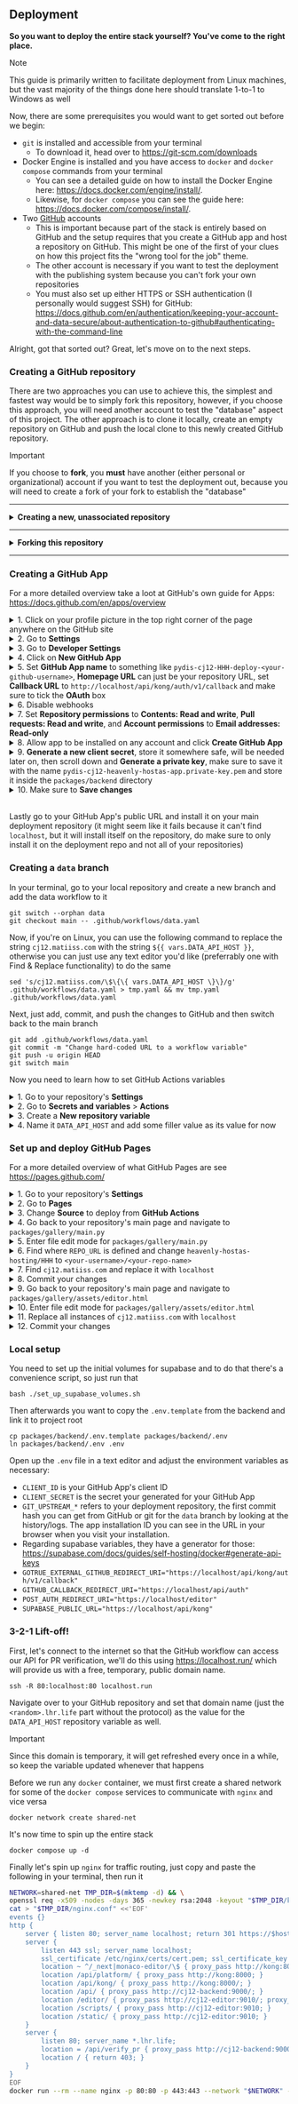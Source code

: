 ## Deployment
**So you want to deploy the entire stack yourself? You've come to the right place.**  

> [!NOTE]
> This guide is primarily written to facilitate deployment from Linux machines, but the vast majority of the things done here should translate 1-to-1 to Windows as well

Now, there are some prerequisites you would want to get sorted out before we begin:  
- `git` is installed and accessible from your terminal
  - To download it, head over to https://git-scm.com/downloads
- Docker Engine is installed and you have access to `docker` and `docker compose` commands from your terminal
  - You can see a detailed guide on how to install the Docker Engine here: https://docs.docker.com/engine/install/.
  - Likewise, for `docker compose` you can see the guide here: https://docs.docker.com/compose/install/.
- Two [GitHub](https://github.com/) accounts
  - This is important because part of the stack is entirely based on GitHub and the setup requires that you create a GitHub app and host a repository on GitHub. This might be one of the first of your clues on how this project fits the "wrong tool for the job" theme.
  - The other account is necessary if you want to test the deployment with the publishing system because you can't fork your own repositories
  - You must also set up either HTTPS or SSH authentication (I personally would suggest SSH) for GitHub: https://docs.github.com/en/authentication/keeping-your-account-and-data-secure/about-authentication-to-github#authenticating-with-the-command-line

Alright, got that sorted out? Great, let's move on to the next steps.

### Creating a GitHub repository

There are two approaches you can use to achieve this, the simplest and fastest way would be to simply fork this repository, however, if you choose this approach, you will need another account to test the "database" aspect of this project. The other approach is to clone it locally, create an empty repository on GitHub and push the local clone to this newly created GitHub repository.

> [!IMPORTANT]
> If you choose to **fork**, you **must** have another (either personal or organizational) account if you want to test the deployment out, because you will need to create a fork of your fork to establish the "database"

---

<details>
<summary><b>Creating a new, unassociated repository</b></summary>

<details>
    <summary>1. Click on the <b>+</b> button in the top right corner of the page anywhere on the GitHub site</summary>
    <img alt="Red arrow pointing to '+' icon", src="../../docs/backend/assets/arrow_to_create_new.png">
</details>

<details>
    <summary>2. Click the <b>New repository</b> button</summary>
    <img alt="Red arrow pointing to 'New repository' button", src="../../docs/backend/assets/arrow_to_new_repo.png">
</details>

<details>
    <summary>3. Pick a name for the repository, leave all the settings to their defaults, click <b>Create repository</b></summary>
    <img alt="GitHub new repository creation screen", src="../../docs/backend/assets/new_repo_creation.png">
</details>

<details>
    <summary>4. Open your terminal, clone <a href="https://github.com/heavenly-hostas-hosting/HHH">https://github.com/heavenly-hostas-hosting/HHH</a> locally, and <code>cd</code> into the created directory</summary>
    <pre><code>
git clone https://github.com/heavenly-hostas-hosting/HHH
cd ./HHH
    </code></pre>
</details>

<details>
    <summary>5. While in the same terminal, remove the <code>origin</code> remote</summary>
    <pre><code>
git remote remove origin
    </code></pre>
    If you get an error along the lines of the remote not existing, first list all your remotes, then remove the one (should be only one) that you see
    <pre><code>
git remote  # for example, this outputs 'upstream', then you'd do the following
git remote remove upstream
    </code></pre>
</details>

<details>
    <summary>6. Go to <i>your</i> newly created repository from step <b>3</b>, select HTTPS or SSH depending on which one you have set up for your account (personally I would suggest using SSH), copy the <i>…or push an existing repository from the command line</i> command and paste and run it in your terminal</summary>
    <img alt="GitHub empty repository instructions", src="../../docs/backend/assets/push_existing_local_repo_to_empty_repo.png">
</details>

</details>

---

<details>
<summary><b>Forking this repository</b></summary>

There can exist two states of being for this step, you have either already forked this repository or you have not... Apparently (finding out as I'm writing this guide), GitHub does not let you create multiple forks of the same repository on the same account. So really your options in this case are either to pick another account to create the fork on if you want to separate this deployment from your potential artwork storage or you can use your already existing fork.

---

<details>
<summary>Already have a fork of this repository and want to use it for deployment? Expand this section</summary>
Feels pretty empty, doesn't it?
<br>
Just head over to your forked repository, that's all :)
<br><br>
If you do still need more detailed instructions:

<details>
    <summary>1. Go to our GitHub repository: <a href="https://github.com/heavenly-hostas-hosting/HHH">https://github.com/heavenly-hostas-hosting/HHH</a></summary>
    You're probably already here :), but do head over to the main page (for example, by following the link given above) to be able to follow the next steps exactly.
</details>

<details>
    <summary>2. Click the downwards facing triangle (it looks about like this: <code>\/</code>) next to the <b>Fork</b> button and then click on your forked repository</summary>
    <img alt="Red arrow pointing to Fork button", src="../../docs/backend/assets/goto_existing_fork.png">
</details>

</details>

---

<details>
<summary>Haven't forked this repository yet or want to fork it with a different account? This is your dropdown</summary>
<details>
    <summary>1. Go to our GitHub repository: <a href="https://github.com/heavenly-hostas-hosting/HHH">https://github.com/heavenly-hostas-hosting/HHH</a></summary>
    You're probably already here :), but do head over to the main page (for example, by following the link given above) to be able to follow the next steps exactly.
</details>

<details>
    <summary>2. Click the <b>Fork</b> button at the top, it's right next to the <b>Star</b> button, and while you're at it, click that one as well :P</summary>
    <img alt="Red arrow pointing to Fork button", src="../../docs/backend/assets/forking-1.png">
</details>

<details>
    <summary>3. Pick a name for your fork (and an account if necessary) or leave it as the default and click on <b>Create fork</b></summary>
    <img alt="Red arrow pointing to Fork button", src="../../docs/backend/assets/forking-2.png">
</details>
</details>

---

Finally you're going to want to clone the forked repository locally:

<details>
    <summary>1. Go to <i>your</i> fork and click on <b><> Code</b></summary>
    <img alt="Red arrow pointing to Code button", src="../../docs/backend/assets/code_button.png">
</details>

<details>
    <summary>2. Select either HTTPS or SSH tab depending on which method you have set up for authentication for your GitHub account (personally I would suggest using SSH), then copy the URL</summary>
    <img alt="Code button dropdown", src="../../docs/backend/assets/code_button_dropdown.png">
</details>

<details>
    <summary>3. In your terminal, clone the repository whose URL you just copied and <code>cd</code> into its directory</summary>
    <pre><code>
git clone &lt;paste your url here&gt; ./HHH  # <- this picks the destination directory of the repository, you can pick a different one if you want, but take that into account for the next command
cd ./HHH
    </code></pre>
</details>

</details>

---

### Creating a GitHub App
For a more detailed overview take a loot at GitHub's own guide for Apps: https://docs.github.com/en/apps/overview

<details>
    <summary>1. Click on your profile picture in the top right corner of the page anywhere on the GitHub site</summary>
    <img alt="Red arrow pointing to GitHub profile icon", src="../../docs/backend/assets/arrow_to_pfp.png">
</details>

<details>
    <summary>2. Go to <b>Settings</b></summary>
    <img alt="Red arrow pointing to settings", src="../../docs/backend/assets/arrow_to_settings.png">
</details>

<details>
    <summary>3. Go to <b>Developer Settings</b></summary>
    <img alt="Red arrow pointing to developer settings in user settings", src="../../docs/backend/assets/arrow_to_developer_settings.png">
</details>

<details>
    <summary>4. Click on <b>New GitHub App</b></summary>
    <img alt="Red arrow pointing to 'New GitHub App' button", src="../../docs/backend/assets/arrow_to_new_app.png">
</details>

<details>
    <summary>5. Set <b>GitHub App name</b> to something like <code>pydis-cj12-HHH-deploy-&lt;your-github-username&gt;</code>, <b>Homepage URL</b> can just be your repository URL, set <b>Callback URL</b> to <code>http://localhost/api/kong/auth/v1/callback</code> and make sure to tick the <b>OAuth</b> box</summary>
    <img alt="", src="../../docs/backend/assets/app_name_site_callback.png">
</details>

<details>
    <summary>6. Disable webhooks</summary>
    <img alt="", src="../../docs/backend/assets/app_no_active_hooks.png">
</details>

<details>
    <summary>7. Set <b>Repository permissions</b> to <b>Contents: Read and write</b>, <b>Pull requests: Read and write</b>, and <b>Account permissions</b> to <b>Email addresses: Read-only</b></summary>
    <img alt="", src="../../docs/backend/assets/perms_repo.png"><br>
    <img alt="", src="../../docs/backend/assets/perms_contents_rw.png"><br>
    <img alt="", src="../../docs/backend/assets/perms_prs_rw.png"><br>
    <img alt="", src="../../docs/backend/assets/perms_account.png"><br>
    <img alt="", src="../../docs/backend/assets/perms_email_ro.png"><br>
</details>

<details>
    <summary>8. Allow app to be installed on any account and click <b>Create GitHub App</b></summary>
    <img alt="", src="../../docs/backend/assets/app_select_any_acc_and_create.png">
</details>

<details>
    <summary>9. <b>Generate a new client secret</b>, store it somewhere safe, will be needed later on, then scroll down and <b>Generate a private key</b>, make sure to save it with the name <code>pydis-cj12-heavenly-hostas-app.private-key.pem</code> and store it inside the <code>packages/backend</code> directory</summary>
    <img alt="", src="../../docs/backend/assets/app_gen_secrets.png"><br>
    <img alt="", src="../../docs/backend/assets/app_gen_key.png"><br>
</details>

<details>
    <summary>10. Make sure to <b>Save changes</b></summary>
    <img alt="", src="../../docs/backend/assets/app_save_changes.png">
</details>

<br>

Lastly go to your GitHub App's public URL and install it on your main deployment repository (it might seem like it fails because it can't find `localhost`, but it will install itself on the repository, do make sure to only install it on the deployment repo and not all of your repositories)


### Creating a `data` branch
In your terminal, go to your local repository and create a new branch and add the data workflow to it
```
git switch --orphan data
git checkout main -- .github/workflows/data.yaml
```
Now, if you're on Linux, you can use the following command to replace the string `cj12.matiiss.com` with the string `${{ vars.DATA_API_HOST }}`, otherwise you can just use any text editor you'd like (preferrably one with Find & Replace functionality) to do the same
```
sed 's/cj12.matiiss.com/\$\{\{ vars.DATA_API_HOST \}\}/g' .github/workflows/data.yaml > tmp.yaml && mv tmp.yaml .github/workflows/data.yaml
```

Next, just add, commit, and push the changes to GitHub and then switch back to the main branch
```
git add .github/workflows/data.yaml
git commit -m "Change hard-coded URL to a workflow variable"
git push -u origin HEAD
git switch main
```

Now you need to learn how to set GitHub Actions variables

<details>
    <summary>1. Go to your repository's <b>Settings</b></summary>
    <img alt="Red arrow pointing to 'Settings'", src="../../docs/backend/assets/arrow_to_repo_settings.png">
</details>

<details>
    <summary>2. Go to <b>Secrets and variables</b> &gt; <b>Actions</b></summary>
    <img alt="Red arrow pointing to 'Settings'", src="../../docs/backend/assets/actions_variables.png">
</details>

<details>
    <summary>3. Create a <b>New repository variable</b></summary>
    <img alt="Red arrow pointing to 'Settings'", src="../../docs/backend/assets/actions_variables_mgmt.png">
</details>

<details>
    <summary>4. Name it <code>DATA_API_HOST</code> and add some filler value as its value for now</summary>
    <img alt="Red arrow pointing to 'Settings'", src="../../docs/backend/assets/new_repo_var.png">
</details>


### Set up and deploy GitHub Pages
For a more detailed overview of what GitHub Pages are see https://pages.github.com/

<details>
    <summary>1. Go to your repository's <b>Settings</b></summary>
    <img alt="Red arrow pointing to 'Settings'", src="../../docs/backend/assets/arrow_to_repo_settings.png">
</details>

<details>
    <summary>2. Go to <b>Pages</b></summary>
    <img alt="Red arrow pointing to 'Pages' settings", src="../../docs/backend/assets/arrow_to_pages_settings.png">
</details>

<details>
    <summary>3. Change <b>Source</b> to deploy from <b>GitHub Actions</b></summary>
    <img alt="GitHub Pages settings", src="../../docs/backend/assets/gh_pages_settings.png">
</details>

<details>
    <summary>4. Go back to your repository's main page and navigate to <code>packages/gallery/main.py</code></summary>
    <ol>
        <li><img alt="Arrow to directory", src="../../docs/backend/assets/arrow_to_path_packages.png"></li>
        <li><img alt="Arrow to directory", src="../../docs/backend/assets/arrow_to_path_packages_gallery.png"></li>
        <li><img alt="Arrow to file", src="../../docs/backend/assets/arrow_to_path_packages_gallery_main-py.png"></li>
    </ol>
</details>

<details>
    <summary>5. Enter file edit mode for <code>packages/gallery/main.py</code></summary>
    <img alt="Arrow to edit file button", src="../../docs/backend/assets/arrow_to_edit_file.png">
</details>

<details>
    <summary>6. Find where <code>REPO_URL</code> is defined and change <code>heavenly-hostas-hosting/HHH</code> to <code>&lt;your-username&gt;/&lt;your-repo-name&gt;</code></summary>
    For example, from:
    <br>
    <img alt="Text...", src="../../docs/backend/assets/gallery_repo_url_original.png">
    <br>
    to:
    <br>
    <img alt="Text...", src="../../docs/backend/assets/gallery_repo_url_updated.png">
</details>

<details>
    <summary>7. Find <code>cj12.matiiss.com</code> and replace it with <code>localhost</code></summary>
    From:
    <br>
    <img alt="Text...", src="../../docs/backend/assets/pyfetch_matiiss_api.png">
    <br>
    to:
    <br>
    <img alt="Text...", src="../../docs/backend/assets/pyfetch_localhost_api.png">
</details>

<details>
    <summary>8. Commit your changes</summary>
    <ol>
        <li><img alt="Arrow to Commit changes button", src="../../docs/backend/assets/commit_changes_1.png"></li>
        <li><img alt="Commit dialog close-up", src="../../docs/backend/assets/commit_changes_2.png"></li>
    </ol>
</details>

<details>
    <summary>9. Go back to your repository's main page and navigate to <code>packages/gallery/assets/editor.html</code></summary>
    <ol>
        <li><img alt="Arrow to directory", src="../../docs/backend/assets/arrow_to_path_packages.png"></li>
        <li><img alt="Arrow to directory", src="../../docs/backend/assets/arrow_to_path_packages_gallery.png"></li>
        <li><img alt="Arrow to directory", src="../../docs/backend/assets/arrow_to_path_packages_gallery_assets.png"></li>
        <li><img alt="Arrow to file", src="../../docs/backend/assets/arrow_to_path_packages_gallery_assets_editor-html.png"></li>
    </ol>
</details>

<details>
    <summary>10. Enter file edit mode for <code>packages/gallery/assets/editor.html</code></summary>
    <img alt="Arrow to edit file button", src="../../docs/backend/assets/arrow_to_edit_file.png">
</details>

<details>
    <summary>11. Replace all instances of <code>cj12.matiiss.com</code> with <code>localhost</code></summary>
    From:
    <br>
    <img alt="Text...", src="../../docs/backend/assets/gallery_editor_url_original.png">
    <br>
    to:
    <br>
    <img alt="Text...", src="../../docs/backend/assets/gallery_editor_url_updated.png">
</details>

<details>
    <summary>12. Commit your changes</summary>
    <ol>
        <li><img alt="Arrow to Commit changes button", src="../../docs/backend/assets/commit_changes_1.png"></li>
        <li><img alt="Commit dialog close-up", src="../../docs/backend/assets/commit_changes_2.png"></li>
    </ol>
</details>


### Local setup
You need to set up the initial volumes for supabase and to do that there's a convenience script, so just run that
```
bash ./set_up_supabase_volumes.sh
```

Then afterwards you want to copy the `.env.template` from the backend and link it to project root
```
cp packages/backend/.env.template packages/backend/.env
ln packages/backend/.env .env
```

Open up the `.env` file in a text editor and adjust the environment variables as necessary:
- `CLIENT_ID` is your GitHub App's client ID
- `CLIENT_SECRET` is the secret your generated for your GitHub App
- `GIT_UPSTREAM_*` refers to your deployment repository, the first commit hash you can get from GitHub or git for the `data` branch by looking at the history/logs. The app installation ID you can see in the URL in your browser when you visit your installation.
- Regarding supabase variables, they have a generator for those: https://supabase.com/docs/guides/self-hosting/docker#generate-api-keys
- `GOTRUE_EXTERNAL_GITHUB_REDIRECT_URI="https://localhost/api/kong/auth/v1/callback"`
- `GITHUB_CALLBACK_REDIRECT_URI="https://localhost/api/auth"`
- `POST_AUTH_REDIRECT_URI="https://localhost/editor"`
- `SUPABASE_PUBLIC_URL="https://localhost/api/kong"`



### 3-2-1 Lift-off!
First, let's connect to the internet so that the GitHub workflow can access our API for PR verification, we'll do this using https://localhost.run/ which will provide us with a free, temporary, public domain name.
```
ssh -R 80:localhost:80 localhost.run
```
Navigate over to your GitHub repository and set that domain name (just the `<random>.lhr.life` part without the protocol) as the value for the `DATA_API_HOST` repository variable as well.

> [!IMPORTANT]
> Since this domain is temporary, it will get refreshed every once in a while, so keep the variable updated whenever that happens

Before we run any `docker` container, we must first create a shared network for some of the `docker compose` services to communicate with `nginx` and vice versa
```
docker network create shared-net
```

It's now time to spin up the entire stack
```
docker compose up -d
```

Finally let's spin up `nginx` for traffic routing, just copy and paste the following in your terminal, then run it
```bash
NETWORK=shared-net TMP_DIR=$(mktemp -d) && \
openssl req -x509 -nodes -days 365 -newkey rsa:2048 -keyout "$TMP_DIR/key.pem" -out "$TMP_DIR/cert.pem" -subj "/CN=localhost" && \
cat > "$TMP_DIR/nginx.conf" <<'EOF'
events {}
http {
    server { listen 80; server_name localhost; return 301 https://$host$request_uri; }
    server {
        listen 443 ssl; server_name localhost;
        ssl_certificate /etc/nginx/certs/cert.pem; ssl_certificate_key /etc/nginx/certs/key.pem;
        location ~ ^/_next|monaco-editor/\$ { proxy_pass http://kong:8000; }
        location /api/platform/ { proxy_pass http://kong:8000; }
        location /api/kong/ { proxy_pass http://kong:8000/; }
        location /api/ { proxy_pass http://cj12-backend:9000/; }
        location /editor/ { proxy_pass http://cj12-editor:9010/; proxy_redirect / /editor/; proxy_http_version 1.1; proxy_set_header Upgrade $http_upgrade; proxy_set_header Connection "Upgrade"; }
        location /scripts/ { proxy_pass http://cj12-editor:9010; }
        location /static/ { proxy_pass http://cj12-editor:9010; }
    }
    server {
        listen 80; server_name *.lhr.life;
        location = /api/verify_pr { proxy_pass http://cj12-backend:9000/verify_pr$is_args$args; }
        location / { return 403; }
    }
}
EOF
docker run --rm --name nginx -p 80:80 -p 443:443 --network "$NETWORK" -v "$TMP_DIR/nginx.conf":/etc/nginx/nginx.conf:ro -v "$TMP_DIR":/etc/nginx/certs:ro nginx
```
